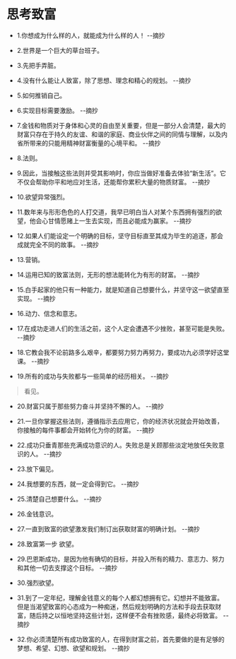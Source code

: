 # 思考致富

- 1.你想成为什么样的人，就能成为什么样的人！ --摘抄

- 2.世界是一个巨大的草台班子。

- 3.先把手弄脏。

- 4.没有什么能让人致富，除了思想、理念和精心的规划。 --摘抄

- 5.如何推销自己。

- 6.实现目标需要激励。 --摘抄

- 7.金钱和物质对于身体和心灵的自由至关重要，但是一部分人会清楚，最大的财富只存在于持久的友谊、和谐的家庭、商业伙伴之间的同情与理解，以及内省所带来的只能用精神财富衡量的心境平和。 --摘抄

- 8.法则。

- 9.因此，当接触这些法则并受其影响时，你应当做好准备去体验“新生活”。它不仅会帮助你平和地应对生活，还能帮你累积大量的物质财富。 --摘抄

- 10.欲望异常强烈。

- 11.数年来与形形色色的人打交道，我早已明白当人对某个东西拥有强烈的欲望，他会心甘情愿赌上一生去实现，而且必能成为赢家。 --摘抄

- 12.如果人们能设定一个明确的目标，坚守目标直至其成为毕生的追逐，那会成就完全不同的故事。 --摘抄

- 13.营销。

- 14.运用已知的致富法则，无形的想法能转化为有形的财富。 --摘抄

- 15.白手起家的他只有一种能力，就是知道自己想要什么，并坚守这一欲望直至实现。 --摘抄

- 16.动力、信念和意志。

- 17.在成功走进人们的生活之前，这个人定会遭遇不少挫败，甚至可能是失败。 --摘抄

- 18.它教会我不论前路多么艰辛，都要努力努力再努力，要成功九必须学好这堂课。 --摘抄

- 19.所有的成功与失败都与一些简单的经历相关。 --摘抄

>看见。

- 20.财富只属于那些努力奋斗并坚持不懈的人。 --摘抄

- 21.一旦你掌握这些法则，遵循指示去应用它，你的经济状况就会开始改善，你接触的每件事都会开始转化为你的财富。 --摘抄

- 22.成功只垂青那些充满成功意识的人。失败总是关顾那些淡定地放任失败意识的人。 --摘抄

- 23.放下偏见。

- 24.我想要的东西，就一定会得到它。 --摘抄

- 25.清楚自己想要什么。 --摘抄

- 26.金钱意识。

- 27.一直到致富的欲望激发我们制订出获取财富的明确计划。 --摘抄

- 28.致富第一步 欲望。

- 29.巴恩斯成功，是因为他有确切的目标，并投入所有的精力、意志力、努力和其他一切去支撑这个目标。 --摘抄

- 30.强烈欲望。

- 31.到了一定年纪，理解金钱意义的每个人都幻想拥有它。幻想并不能致富。但是当渴望致富的心态成为一种痴迷，然后规划明确的方法和手段去获取财富，随后持之以恒地坚持这些计划，这样便不会有挫败感，最终必将致富。 --摘抄

- 32.你必须清楚所有成功致富的人，在得到财富之前，首先要做的是有足够的梦想、希望、幻想、欲望和规划。 --摘抄
